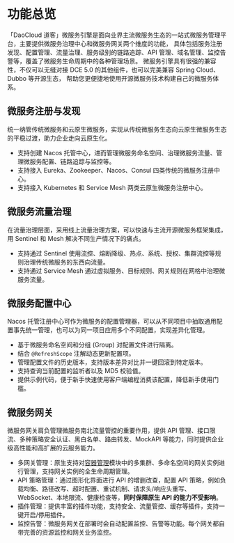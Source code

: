 # 功能总览

「DaoCloud 道客」微服务引擎是面向业界主流微服务生态的一站式微服务管理平台，主要提供微服务治理中心和微服务网关两个维度的功能，
具体包括服务注册发现、配置管理、流量治理、服务级别的链路追踪、API 管理、域名管理、监控告警等，覆盖了微服务生命周期中的各种管理场景。
微服务引擎具有很强的兼容性，不仅可以无缝对接 DCE 5.0 的其他组件，也可以完美兼容 Spring Cloud、Dubbo 等开源生态，
帮助您更便捷地使用开源微服务技术构建自己的微服务体系。

## 微服务注册与发现

统一纳管传统微服务和云原生微服务，实现从传统微服务生态向云原生微服务生态的平稳过渡，助力企业走向云原生化。

- 支持创建 Nacos 托管中心，进而管理微服务命名空间、治理微服务流量、管理微服务配置、链路追踪与监控等。
- 支持接入 Eureka、Zookeeper、Nacos、Consul 四类传统的微服务注册中心。
- 支持接入 Kubernetes 和 Service Mesh 两类云原生微服务注册中心。

## 微服务流量治理

在流量治理层面，采用线上流量治理方案，可以快速与主流开源微服务框架集成，用 Sentinel 和 Mesh 解决不同生产情况下的痛点。

- 支持通过 Sentinel 使用流控、熔断降级、热点、系统、授权、集群流控等规则治理传统微服务的东西向流量。
- 支持通过 Service Mesh 通过虚拟服务、目标规则、网关规则在网格中治理微服务流量。

## 微服务配置中心

Nacos 托管注册中心可作为微服务的配置管理器，可以从不同项目中抽取通用配置事先统一管理，也可以为同一项目应用多个不同配置，实现差异化管理。

- 基于微服务命名空间和分组 (Group) 对配置文件进行隔离。
- 结合 `@RefreshScope` 注解动态更新配置项。
- 管理配置文件的历史版本，支持版本差异对比并一键回滚到特定版本。
- 支持查询当前配置的监听者以及 MD5 校验值。
- 提供示例代码，便于新手快速使用客户端编程消费该配置，降低新手使用门槛。

## 微服务网关

微服务网关肩负管理微服务南北流量管控的重要作用，提供 API 管理、接口限流、多种策略安全认证、黑白名单、路由转发、MockAPI 等能力，同时提供企业级高性能和高扩展的云服务能力。

- 多网关管理：原生支持对[容器管理](../../kpanda/intro/index.md)模块中的多集群、多命名空间的网关实例进行管理，支持网关实例的全生命周期管理。
- API 策略管理：通过图形化界面进行 API 的增删改查，配置 API 策略，例如负载均衡、路径改写、超时配置、重试机制、请求头/响应头重写、WebSocket、本地限流、健康检查等，**同时保障原生 API 的能力不受影响**。
- 插件管理：提供丰富的插件功能，支持安全、流量管控、缓存等插件，支持一键开启/停用插件。
- 监控告警：微服务网关在部署时会自动配置监控、告警等功能。每个网关都自带完善的资源监控和网关业务监控。

